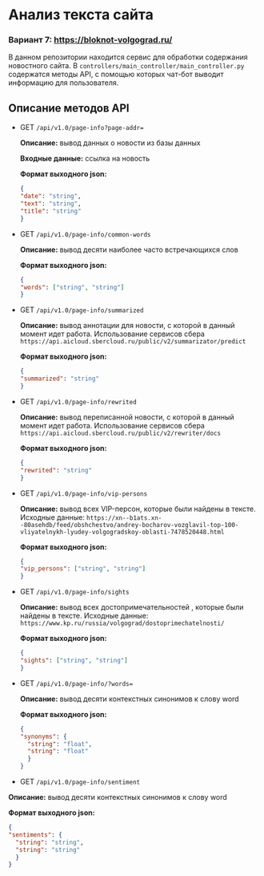# Анализ текста сайта
### Вариант 7: https://bloknot-volgograd.ru/

В данном репозитории находится сервис для обработки содержания новостного сайта. 
В `controllers/main_controller/main_controller.py` содержатся методы API, с помощью которых чат-бот выводит информацию для пользователя.

## Описание методов API
- GET `/api/v1.0/page-info?page-addr=`

  **Описание:** вывод данных о новости из базы данных
  
  **Входные данные:** ссылка на новость

  **Формат выходного json:**
  ```json
  {
  "date": "string", 
  "text": "string", 
  "title": "string"
  }
  ```
  
- GET `/api/v1.0/page-info/common-words`

  **Описание:** вывод десяти наиболее часто встречающихся слов

  **Формат выходного json:**
  ```json
  {
  "words": ["string", "string"]
  }
  ```
  
- GET `/api/v1.0/page-info/summarized`

  **Описание:** вывод аннотации для новости, с которой в данный момент идет работа. Использование сервисов сбера `https://api.aicloud.sbercloud.ru/public/v2/summarizator/predict`

  **Формат выходного json:**
  ```json
  {
  "summarized": "string"
  }
  ```
  
- GET `/api/v1.0/page-info/rewrited`

  **Описание:** вывод переписанной новости, с которой в данный момент идет работа. Использование сервисов сбера `https://api.aicloud.sbercloud.ru/public/v2/rewriter/docs`

  **Формат выходного json:**
  ```json
  {
  "rewrited": "string"
  }
  ```

- GET `/api/v1.0/page-info/vip-persons`

  **Описание:** вывод всех VIP-персон, которые были найдены в тексте. Исходные данные: `https://xn--b1ats.xn--80asehdb/feed/obshchestvo/andrey-bocharov-vozglavil-top-100-vliyatelnykh-lyudey-volgogradskoy-oblasti-7478520448.html`

  **Формат выходного json:**
  ```json
  {
  "vip_persons": ["string", "string"]
  }
  ```
  
- GET `/api/v1.0/page-info/sights`

  **Описание:** вывод всех достопримечательностей , которые были найдены в тексте. Исходные данные: `https://www.kp.ru/russia/volgograd/dostoprimechatelnosti/`

  **Формат выходного json:**
  ```json
  {
  "sights": ["string", "string"]
  }
  ```
  
- GET `/api/v1.0/page-info/?words=`

  **Описание:** вывод десяти контекстных синонимов к слову word

  **Формат выходного json:**
  ```json
  {
  "synonyms": {
    "string": "float", 
    "string": "float"
    }
  }
  ```
  
- GET `/api/v1.0/page-info/sentiment`

**Описание:** вывод десяти контекстных синонимов к слову word

  **Формат выходного json:**
  ```json
  {
  "sentiments": {
    "string": "string", 
    "string": "string"
    }
  }
  ```
